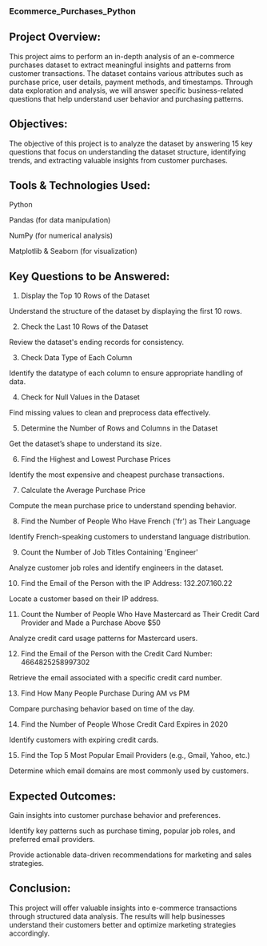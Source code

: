 ### Ecommerce_Purchases_Python

## Project Overview:

This project aims to perform an in-depth analysis of an e-commerce purchases dataset to extract meaningful insights and patterns from customer transactions. The dataset contains various attributes such as purchase price, user details, payment methods, and timestamps. Through data exploration and analysis, we will answer specific business-related questions that help understand user behavior and purchasing patterns.

## Objectives:

The objective of this project is to analyze the dataset by answering 15 key questions that focus on understanding the dataset structure, identifying trends, and extracting valuable insights from customer purchases.

## Tools & Technologies Used:

Python

Pandas (for data manipulation)

NumPy (for numerical analysis)

Matplotlib & Seaborn (for visualization)

## Key Questions to be Answered:

1. Display the Top 10 Rows of the Dataset

Understand the structure of the dataset by displaying the first 10 rows.

2. Check the Last 10 Rows of the Dataset

Review the dataset's ending records for consistency.

3. Check Data Type of Each Column

Identify the datatype of each column to ensure appropriate handling of data.

4. Check for Null Values in the Dataset

Find missing values to clean and preprocess data effectively.

5. Determine the Number of Rows and Columns in the Dataset

Get the dataset’s shape to understand its size.

6. Find the Highest and Lowest Purchase Prices

Identify the most expensive and cheapest purchase transactions.

7. Calculate the Average Purchase Price

Compute the mean purchase price to understand spending behavior.

8. Find the Number of People Who Have French ('fr') as Their Language

Identify French-speaking customers to understand language distribution.

9. Count the Number of Job Titles Containing 'Engineer'

Analyze customer job roles and identify engineers in the dataset.

10. Find the Email of the Person with the IP Address: 132.207.160.22

Locate a customer based on their IP address.

11. Count the Number of People Who Have Mastercard as Their Credit Card Provider and Made a Purchase Above $50

Analyze credit card usage patterns for Mastercard users.

12. Find the Email of the Person with the Credit Card Number: 4664825258997302

Retrieve the email associated with a specific credit card number.

13. Find How Many People Purchase During AM vs PM

Compare purchasing behavior based on time of the day.

14. Find the Number of People Whose Credit Card Expires in 2020

Identify customers with expiring credit cards.

15. Find the Top 5 Most Popular Email Providers (e.g., Gmail, Yahoo, etc.)

Determine which email domains are most commonly used by customers.

## Expected Outcomes:

Gain insights into customer purchase behavior and preferences.

Identify key patterns such as purchase timing, popular job roles, and preferred email providers.

Provide actionable data-driven recommendations for marketing and sales strategies.

## Conclusion:
This project will offer valuable insights into e-commerce transactions through structured data analysis. The results will help businesses understand their customers better and optimize marketing strategies accordingly.

